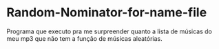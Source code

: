 # Random-Nominator-for-name-file
Programa que executo pra me surpreender quanto a lista de músicas do meu mp3 que não tem a função de músicas aleatórias.

